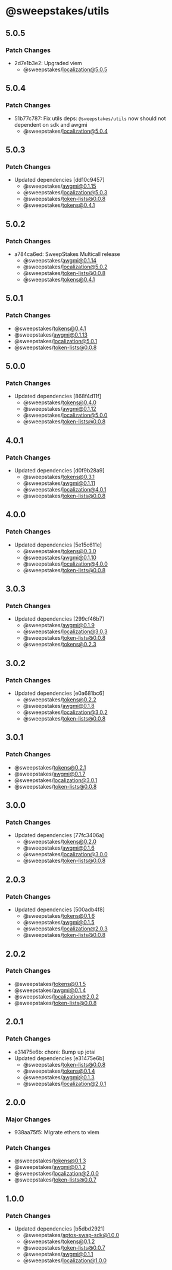 # @sweepstakes/utils

## 5.0.5

### Patch Changes

- 2d7e1b3e2: Upgraded viem
  - @sweepstakes/localization@5.0.5

## 5.0.4

### Patch Changes

- 51b77c787: Fix utils deps: `@sweepstakes/utils` now should not dependent on sdk and awgmi
  - @sweepstakes/localization@5.0.4

## 5.0.3

### Patch Changes

- Updated dependencies [dd10c9457]
  - @sweepstakes/awgmi@0.1.15
  - @sweepstakes/localization@5.0.3
  - @sweepstakes/token-lists@0.0.8
  - @sweepstakes/tokens@0.4.1

## 5.0.2

### Patch Changes

- a784ca6ed: SweepStakes Multicall release
  - @sweepstakes/awgmi@0.1.14
  - @sweepstakes/localization@5.0.2
  - @sweepstakes/token-lists@0.0.8
  - @sweepstakes/tokens@0.4.1

## 5.0.1

### Patch Changes

- @sweepstakes/tokens@0.4.1
- @sweepstakes/awgmi@0.1.13
- @sweepstakes/localization@5.0.1
- @sweepstakes/token-lists@0.0.8

## 5.0.0

### Patch Changes

- Updated dependencies [868f4d11f]
  - @sweepstakes/tokens@0.4.0
  - @sweepstakes/awgmi@0.1.12
  - @sweepstakes/localization@5.0.0
  - @sweepstakes/token-lists@0.0.8

## 4.0.1

### Patch Changes

- Updated dependencies [d0f9b28a9]
  - @sweepstakes/tokens@0.3.1
  - @sweepstakes/awgmi@0.1.11
  - @sweepstakes/localization@4.0.1
  - @sweepstakes/token-lists@0.0.8

## 4.0.0

### Patch Changes

- Updated dependencies [5e15c611e]
  - @sweepstakes/tokens@0.3.0
  - @sweepstakes/awgmi@0.1.10
  - @sweepstakes/localization@4.0.0
  - @sweepstakes/token-lists@0.0.8

## 3.0.3

### Patch Changes

- Updated dependencies [299cf46b7]
  - @sweepstakes/awgmi@0.1.9
  - @sweepstakes/localization@3.0.3
  - @sweepstakes/token-lists@0.0.8
  - @sweepstakes/tokens@0.2.3

## 3.0.2

### Patch Changes

- Updated dependencies [e0a681bc6]
  - @sweepstakes/tokens@0.2.2
  - @sweepstakes/awgmi@0.1.8
  - @sweepstakes/localization@3.0.2
  - @sweepstakes/token-lists@0.0.8

## 3.0.1

### Patch Changes

- @sweepstakes/tokens@0.2.1
- @sweepstakes/awgmi@0.1.7
- @sweepstakes/localization@3.0.1
- @sweepstakes/token-lists@0.0.8

## 3.0.0

### Patch Changes

- Updated dependencies [77fc3406a]
  - @sweepstakes/tokens@0.2.0
  - @sweepstakes/awgmi@0.1.6
  - @sweepstakes/localization@3.0.0
  - @sweepstakes/token-lists@0.0.8

## 2.0.3

### Patch Changes

- Updated dependencies [500adb4f8]
  - @sweepstakes/tokens@0.1.6
  - @sweepstakes/awgmi@0.1.5
  - @sweepstakes/localization@2.0.3
  - @sweepstakes/token-lists@0.0.8

## 2.0.2

### Patch Changes

- @sweepstakes/tokens@0.1.5
- @sweepstakes/awgmi@0.1.4
- @sweepstakes/localization@2.0.2
- @sweepstakes/token-lists@0.0.8

## 2.0.1

### Patch Changes

- e31475e6b: chore: Bump up jotai
- Updated dependencies [e31475e6b]
  - @sweepstakes/token-lists@0.0.8
  - @sweepstakes/tokens@0.1.4
  - @sweepstakes/awgmi@0.1.3
  - @sweepstakes/localization@2.0.1

## 2.0.0

### Major Changes

- 938aa75f5: Migrate ethers to viem

### Patch Changes

- @sweepstakes/tokens@0.1.3
- @sweepstakes/awgmi@0.1.2
- @sweepstakes/localization@2.0.0
- @sweepstakes/token-lists@0.0.7

## 1.0.0

### Patch Changes

- Updated dependencies [b5dbd2921]
  - @sweepstakes/aptos-swap-sdk@1.0.0
  - @sweepstakes/tokens@0.1.2
  - @sweepstakes/token-lists@0.0.7
  - @sweepstakes/awgmi@0.1.1
  - @sweepstakes/localization@1.0.0
